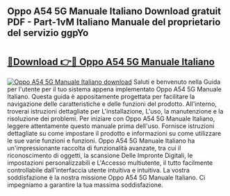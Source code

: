 ## Oppo A54 5G Manuale Italiano Download gratuit PDF - Part-1vM Italiano Manuale del proprietario del servizio ggpYo

# <h2><a href="http://dfgrd19.blite.top/?on=Oppo+A54+5G+Manuale+Italiano">🔗Download 👉🔴 Oppo A54 5G Manuale Italiano</a></h2>

[![Oppo A54 5G Manuale Italiano download](https://i.imgur.com/lujVjoI.png)](http://dfgrd19.blite.top/?on=Oppo+A54+5G+Manuale+Italiano)
Saluti e benvenuto nella Guida per l'utente per il tuo sistema appena implementato Oppo A54 5G Manuale Italiano. Questa guida è appositamente progettata per facilitare la navigazione delle caratteristiche e delle funzioni del prodotto. All'interno, troverai istruzioni dettagliate per L'installazione, L'uso, la manutenzione e la risoluzione dei problemi. Per iniziare con Oppo A54 5G Manuale Italiano, leggere attentamente questo manuale prima dell'uso. Fornisce istruzioni dettagliate su come impostare il prodotto e informazioni su come utilizzare le sue varie funzioni e funzioni. Oppo A54 5G Manuale Italiano ha un'impressionante raccolta di funzionalità avanzate, tra cui il riconoscimento di oggetti, la scansione Delle Impronte Digitali, le impostazioni personalizzabili e L'Accesso multiutente, il tutto facilmente controllabile dall'interfaccia utente intuitiva e intuitiva. La vostra soddisfazione è la nostra missione Oppo A54 5G Manuale Italiano. Ci impegniamo a garantire la tua massima soddisfazione.
